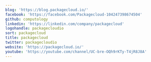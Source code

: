 ```yaml
---
blog: 'https://blog.packagecloud.io/'
facebook: 'https://facebook.com/Packagecloud-104247398674504'
github: computology
linkedin: 'https://linkedin.com/company/packagecloud'
logohandle: packagecloudio
sort: packagecloud
title: packagecloud
twitter: packagecloudio
website: 'https://packagecloud.io/'
youtube: 'https://youtube.com/channel/UC-bre-OQh9rKTy-T4jR8J8A'
---
```

